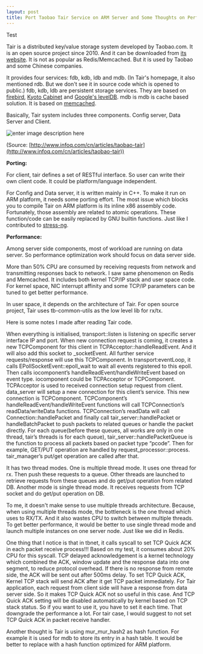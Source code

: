 ```yaml
---
layout: post
title: Port Taobao Tair Service on ARM Server and Some Thoughts on Performance
---
```

Test


Tair is a distributed key/value storage system developed by Taobao.com. It is an open source project since 2010. And it can be downloaded from [its website](http://tair.taobao.org/). It is not as popular as Redis/Memcached. But it is used by Taobao and some Chinese companies. 

It provides four services: fdb, kdb, ldb and mdb. (In Tair's homepage, it also mentioned rdb. But we don't see it in source code which is opened to public.) fdb, kdb, ldb are persistent storage services. They are based on [firebird](http://firebirdsql.org/), [Kyoto Cabinet](http://fallabs.com/kyotocabinet/) and [Google's levelDB](https://github.com/google/leveldb). mdb is mdb is cache based solution. It is based on [memcached](https://memcached.org/). 

Basically, Tair system includes three components. Config server, Data Server and Client. 

![enter image description here](http://cdn1.infoqstatic.com/statics_s2_20161122-0331/resource/articles/taobao-tair/zh/resources/image1.JPG)


(Source: [http://www.infoq.com/cn/articles/taobao-tair](http://www.infoq.com/cn/articles/taobao-tair))

**Porting:**

For client, tair defines a set of RESTful interface. So user can write their own client code. It could be platform/language independent.

For Config and Data server, it is written mainly in C++. To make it run on ARM platform, it needs some porting effort. The most issue which blocks you to compile Tair on ARM platform is its inline x86 assembly code. Fortunately, those assembly are related to atomic operations. These function/code can be easily replaced by GNU builtin functions. Just like I contributed to [stress-ng](http://kernel.ubuntu.com/~cking/stress-ng/). 

**Performance:**

Among server side components, most of workload are running on data server. So performance optimization work should focus on data server side. 

More than 50% CPU are consumed by receiving requests from network and transmitting responses back to network. I saw same phenomenon on Redis and Memcached. It includes both kernel TCP/IP stack and user space code. For kernel space, NIC interrupt affinity and some TCP/IP parameters can be tuned to get better performance. 

In user space, it depends on the architecture of Tair. For open source project, Tair uses tb-common-utils as the low level lib for rx/tx.  

Here is some notes I made after reading Tair code.

When everything is initialised, transport::listen is listening on specific server interface IP and port. When new connection request is coming, it creates a new TCPComponent for this client in TCPAcceptor::handleReadEvent. And it will also add this socket to _socketEvent.  All further service requests/response will use this TCPComponent. In transport:eventLoop, it calls EPollSocketEvent::epoll_wait to wait all events registered to this epoll. Then calls iocomponent’s handleReadEvent/handleWriteEvent based on event type. iocomponent could be TCPAcceptor or TCPComponent. TCPAcceptor is used to received connection setup request from client. data_server will setup a new connection for this client’s service. This new connection is TCPComponent. TCPComponent’s handleReadEvent/handleWriteEvent functions will call TCPConnection’s readData/writeData functions. TCPConnection’s readData will call Connection::handlePacket and finally call tair_server::handlePacket or handleBatchPacket to push packets to related queues or handle the packet directly. For each queue(before these queues, all works are only in one thread, tair’s threads is for each queue), tair_server::handlePacketQueue is the function to process all packets based on packet type “pcode”. Then for example, GET/PUT operation are handled by request_processor::process. tair_manager’s put/get operation are called after that. 

It has two thread modes. One is multiple thread mode. It uses one thread for rx. Then push these requests to a queue. Other threads are launched to retrieve requests from these queues and do get/put operation from related DB. Another mode is single thread mode. It receives requests from TCP socket and do get/put operation on DB.  

To me, it doesn't make sense to use multiple threads architecture. Because, when using multiple threads mode, the bottleneck is the one thread which uses to RX/TX. And it also wastes CPU to switch between multiple threads. To get better performance, it would be better to use single thread mode and launch multiple instances on one server node. Just like we did in Redis.

One thing that I notice is that in tbnet, it calls syscall to set TCP Quick ACK in each packet receive process!!! Based on my test, it consumes about 20% CPU for this syscall. TCP delayed acknowledgement is a kernel technology which combined the ACK, window update and the response data into one segment, to reduce protocol overhead. If there is no response from remote side, the ACK will be sent out after 500ms delay. To set TCP Quick ACK, Kernel TCP stack will send ACK after it get TCP packet immediately. For Tair application, each request from client side will have a response from data server side. So it makes TCP Quick ACK not so useful in this case. And TCP Quick ACK setting will be disabled automatically by kernel based on TCP stack status. So if you want to use it, you have to set it each time. That downgrade the performance a lot. For tair case, I would suggest to not set TCP Quick ACK in packet receive handler.

Another thought is Tair is using mur_mur_hash2 as hash function. For example it is used for mdb to store its entry in a hash table. It would be better to replace with a hash function optimized for ARM platform. 

